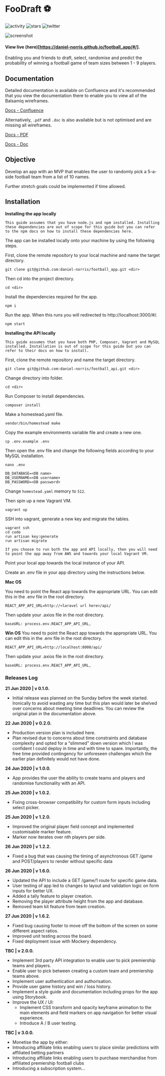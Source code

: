 # FooDraft 	⚽

![activity](https://img.shields.io/github/commit-activity/m/daniel-norris/football_api) ![stars](https://img.shields.io/github/stars/daniel-norris/football_api) ![twitter](https://img.shields.io/twitter/follow/danielpnorris?style=social)

![screenshot](screenshot.PNG)

#### View live (here)[https://daniel-norris.github.io/football_app/#/].

Enabling you and friends to draft, select, randomise and predict the probability of winning a football game of team sizes between 1 - 9 players.

## Documentation

Detailed documentation is available on Confluence and it's recommended that you view the documentation there to enable you to view all of the Balsamiq wireframes.

[Docs - Confluence](https://dannorris.atlassian.net/l/c/sTC45Gyk)

Alternatively, `.pdf` and `.doc` is also available but is not optimised and are missing all wireframes.

[Docs - PDF](https://github.com/daniel-norris/football_app/blob/master/FooDraft.pdf)

[Docs - Doc](https://github.com/daniel-norris/football_app/blob/master/FooDraft.doc)

## Objective
Develop an app with an MVP that enables the user to randomly pick a 5-a-side football team from a list of 10 names.

Further stretch goals could be implemented if time allowed.

## Installation

**Installing the app locally**

    This guide assumes that you have node.js and npm installed. Installing these dependencies are out of scope for this guide but you can refer to the npm docs on how to install these dependencies here.

The app can be installed locally onto your machine by using the following steps.

First, clone the remote repository to your local machine and name the target directory.

```git clone git@github.com:daniel-norris/football_app.git <dir>```

Then cd into the project directory.

```cd <dir>```

Install the dependencies required for the app.

```npm i ```

Run the app.  When this runs you will redirected to http://localhost:3000/#/.

```npm start```

**Installing the API locally**

    This guide assumes that you have both PHP, Composer, Vagrant and MySQL installed. Installation is out of scope for this guide but you can refer to their docs on how to install.

First, clone the remote repository and name the target directory.

```git clone git@github.com:daniel-norris/football_api.git <dir>```

Change directory into folder.

```cd <dir>```

Run Composer to install dependencies.

```composer install```

Make a homestead.yaml file.

```vendor/bin/homestead make```

Copy the example environments variable file and create a new one.

```cp .env.example .env```

Then open the .env file and change the following fields according to your MySQL installation.

```nano .env```

```
DB_DATABASE=<DB name>
DB_USERNAME=<DB username>
DB_PASSWORD=<DB password>
```

Change `homestead.yaml` memory to `512`.

Then spin up a new Vagrant VM.

```vagrant up```

SSH into vagrant, generate a new key and migrate the tables.

```
vagrant ssh
cd code
run artisan key:generate
run artisan migrate
```

    If you choose to run both the app and API locally, then you will need to point the app away from AWS and towards your local Vagrant VM.

Point your local app towards the local instance of your API.

Create an .env file in your app directory using the instructions below.

**Mac OS**

You need to point the React app towards the appropriate URL. You can edit this in the .env file in the root directory.

```REACT_APP_API_URL=http://<laravel url here>/api/```

Then update your .axios file in the root directory.

```baseURL: process.env.REACT_APP_API_URL,```

**Win OS**
You need to point the React app towards the appropriate URL. You can edit this in the .env file in the root directory.

```REACT_APP_API_URL=http://localhost:8000/api/```

Then update your .axios file in the root directory.

```baseURL: process.env.REACT_APP_API_URL,```

### Releases Log

**21 Jun 2020 | v 0.1.0.**
- Initial release was planned on the Sunday before the week started. Ironically to avoid wasting any time but this plan would later be shelved over concerns about meeting time deadlines. You can review the original plan in the documentation above.

**22 Jun 2020 | v 0.2.0.**
- Production version plan is included here.
- Plan revised due to concerns about time constraints and database complexity and opted for a “slimmed” down version which I was confident I could deploy in time and with time to spare. Importantly, the free time provided contingency for unforeseen challenges which the earlier plan definitely would not have done.

**24 Jun 2020 | v 1.0.0.**
- App provides the user the ability to create teams and players and randomise functionality with an API.

**25 Jun 2020 | v 1.0.2.**
- Fixing cross-browser compatibility for custom form inputs including select picker.

**25 Jun 2020 | v 1.2.0.**
- Improved the original player field concept and implemented customisable marker feature.
- Marker now iterates over nth players per side.

**26 Jun 2020 | v 1.2.2.**
- Fixed a bug that was causing the timing of asynchronous GET /game and POST/players to render without specific data

**26 Jun 2020 | v 1.6.0.**
- Updated the API to include a GET /game/1 route for specific game data.
- User testing of app led to changes to layout and validation logic on form inputs for better UX.
- Added a tally feature to player creation.
- Removing the player attribute height from the app and database.
- Removed team kit feature from team creation.

**27 Jun 2020 | v 1.6.2.**
- Fixed bug causing footer to move off the bottom of the screen on some different aspect ratios.
- Improved unit testing across the board.
- Fixed deployment issue with Mockery dependency.

**TBC  | v 2.0.0.**
- Implement 3rd party API integration to enable user to pick premiership teams and players.
- Enable user to pick between creating a custom team and premiership teams above.
- Implement user authentication and authorisation.
- Provide user game history and win / loss history.
- Implement a style guide and documentation including props for the app using Storybook.
- Improve the UX / UI:
    -  Implement CSS transform and opacity keyframe animation to the main elements and field markers on app navigation for better visual experience.
    - Introduce A / B user testing.

**TBC  | v 3.0.0.**
- Monetise the app by either:
- Introducing affiliate links enabling users to place similar predictions with affiliated betting partners
- Introducing affiliate links enabling users to purchase merchandise from  affiliated premiership football clubs
- Introducing a subscription system…
